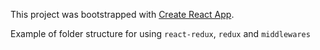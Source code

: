 This project was bootstrapped with [Create React App](https://github.com/facebook/create-react-app).

Example of folder structure for using `react-redux`, `redux` and `middlewares`
